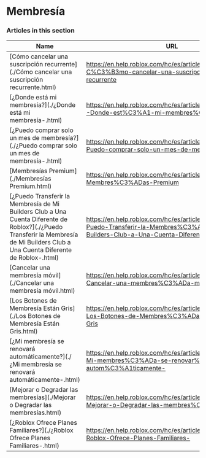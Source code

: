 # Membresía  
### Articles in this section
Name|URL
-|-
[Cómo cancelar una suscripción recurrente](./Cómo cancelar una suscripción recurrente.html) |https://en.help.roblox.com/hc/es/articles/203312540-C%C3%B3mo-cancelar-una-suscripci%C3%B3n-recurrente
[¿Donde está mi membresía?](./¿Donde está mi membresía-.html) |https://en.help.roblox.com/hc/es/articles/360029482412--Donde-est%C3%A1-mi-membres%C3%ADa-
[¿Puedo comprar solo un mes de membresía?](./¿Puedo comprar solo un mes de membresía-.html) |https://en.help.roblox.com/hc/es/articles/203312780--Puedo-comprar-solo-un-mes-de-membres%C3%ADa-
[Membresías Premium](./Membresías Premium.html) |https://en.help.roblox.com/hc/es/articles/360024256251-Membres%C3%ADas-Premium
[¿Puedo Transferir la Membresía de Mi Builders Club a Una Cuenta Diferente de Roblox?](./¿Puedo Transferir la Membresía de Mi Builders Club a Una Cuenta Diferente de Roblox-.html) |https://en.help.roblox.com/hc/es/articles/203312640--Puedo-Transferir-la-Membres%C3%ADa-de-Mi-Builders-Club-a-Una-Cuenta-Diferente-de-Roblox-
[Cancelar una membresía móvil](./Cancelar una membresía móvil.html) |https://en.help.roblox.com/hc/es/articles/360029312472-Cancelar-una-membres%C3%ADa-m%C3%B3vil
[Los Botones de Membresía Están Gris](./Los Botones de Membresía Están Gris.html) |https://en.help.roblox.com/hc/es/articles/203312690-Los-Botones-de-Membres%C3%ADa-Est%C3%A1n-Gris
[¿Mi membresía se renovará automáticamente?](./¿Mi membresía se renovará automáticamente-.html) |https://en.help.roblox.com/hc/es/articles/203312630--Mi-membres%C3%ADa-se-renovar%C3%A1-autom%C3%A1ticamente-
[Mejorar o Degradar las membresías](./Mejorar o Degradar las membresías.html) |https://en.help.roblox.com/hc/es/articles/203312750-Mejorar-o-Degradar-las-membres%C3%ADas
[¿Roblox Ofrece Planes Familiares?](./¿Roblox Ofrece Planes Familiares-.html) |https://en.help.roblox.com/hc/es/articles/203312610--Roblox-Ofrece-Planes-Familiares-